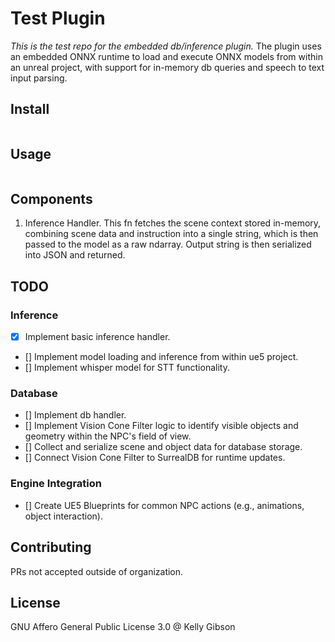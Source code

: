 # Test Plugin

*This is the test repo for the embedded db/inference plugin.* 
The plugin uses an embedded ONNX runtime to load and execute ONNX models from within an unreal project, with support for in-memory db queries and speech to text input parsing.

## Install

```
```

## Usage

```
```

## Components
1. Inference Handler. This fn fetches the scene context stored in-memory, combining scene data and instruction into a single string, which is then passed to the model as a raw ndarray<float>. Output string is then serialized into JSON and returned.

## TODO
### Inference
 - [x] Implement basic inference handler.
 - [] Implement model loading and inference from within ue5 project.
 - [] Implement whisper model for STT functionality.
### Database
 - [] Implement db handler.
 - [] Implement Vision Cone Filter logic to identify visible objects and geometry within the NPC's field of view.
 - [] Collect and serialize scene and object data for database storage.
 - [] Connect Vision Cone Filter to SurrealDB for runtime updates.
 ### Engine Integration
 - [] Create UE5 Blueprints for common NPC actions (e.g., animations, object interaction).
 
## Contributing

PRs not accepted outside of organization.

## License

GNU Affero General Public License 3.0 @ Kelly Gibson